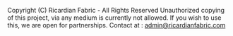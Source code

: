 Copyright (C) Ricardian Fabric - All Rights Reserved
Unauthorized copying of this project, via any medium is  currently not allowed.
If you wish to use this, we are open for partnerships.
Contact at : admin@ricardianfabric.com
 